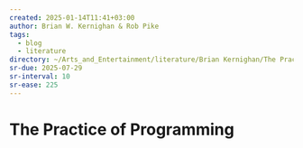 ```yaml
---
created: 2025-01-14T11:41+03:00
author: Brian W. Kernighan & Rob Pike
tags:
  - blog
  - literature
directory: ~/Arts_and_Entertainment/literature/Brian Kernighan/The Practice of Programming (2082)/
sr-due: 2025-07-29
sr-interval: 10
sr-ease: 225
---
```


# The Practice of Programming
